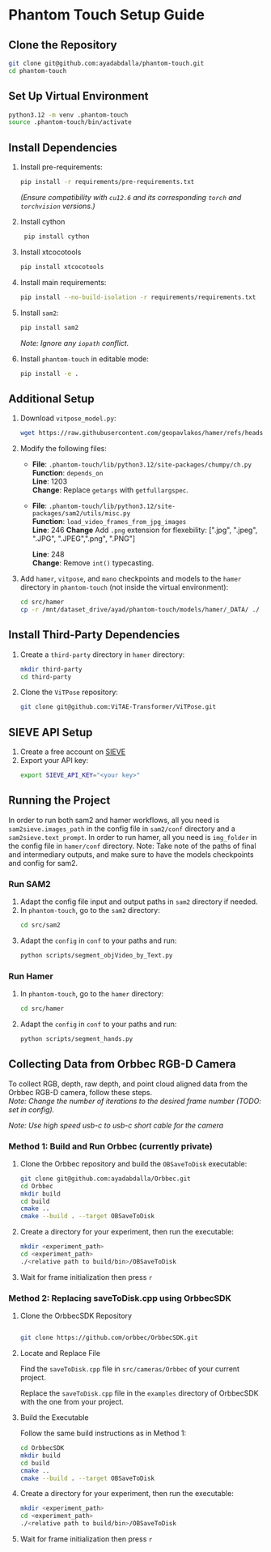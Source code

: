 # Phantom Touch Setup Guide

## Clone the Repository
```bash
git clone git@github.com:ayadabdalla/phantom-touch.git
cd phantom-touch
```

## Set Up Virtual Environment
```bash
python3.12 -m venv .phantom-touch
source .phantom-touch/bin/activate
```

## Install Dependencies
1. Install pre-requirements:
    ```bash
    pip install -r requirements/pre-requirements.txt
    ```
    *(Ensure compatibility with `cu12.6` and its corresponding `torch` and `torchvision` versions.)*

2. Install cython
   ```bash
    pip install cython
    ```
3. Install xtcocotools
    ```bash
    pip install xtcocotools
    ```
4. Install main requirements:
    ```bash
    pip install --no-build-isolation -r requirements/requirements.txt
    ```

5. Install `sam2`:
    ```bash
    pip install sam2
    ```
    *Note: Ignore any `iopath` conflict.*

6. Install `phantom-touch` in editable mode:
    ```bash
    pip install -e .
    ```
## Additional Setup
1. Download `vitpose_model.py`:
    ```bash
    wget https://raw.githubusercontent.com/geopavlakos/hamer/refs/heads/main/vitpose_model.py -P .phantom-touch/lib/python3.12/site-packages/hamer
    ```

2. Modify the following files:
    - **File**: `.phantom-touch/lib/python3.12/site-packages/chumpy/ch.py`  
      **Function**: `depends_on`  
      **Line**: 1203  
      **Change**: Replace `getargs` with `getfullargspec`.

    - **File**: `.phantom-touch/lib/python3.12/site-packages/sam2/utils/misc.py`  
      **Function**: `load_video_frames_from_jpg_images`    
      **Line**: 246
      **Change** Add `.png` extension for flexebility: [".jpg", ".jpeg", ".JPG", ".JPEG",".png", ".PNG"]
      
      **Line**: 248  
      **Change**: Remove `int()` typecasting.

3. Add `hamer`, `vitpose`, and `mano` checkpoints and models to the `hamer` directory in `phantom-touch` (not inside the virtual environment):
    ```bash
    cd src/hamer
    cp -r /mnt/dataset_drive/ayad/phantom-touch/models/hamer/_DATA/ ./
    ```

## Install Third-Party Dependencies
1. Create a `third-party` directory in `hamer` directory:
    ```bash
    mkdir third-party
    cd third-party
    ```

2. Clone the `ViTPose` repository:
    ```bash
    git clone git@github.com:ViTAE-Transformer/ViTPose.git
    ```

## SIEVE API Setup
1. Create a free account on [SIEVE](https://www.sievedata.com/)
2. Export your API key:
    ```bash
    export SIEVE_API_KEY="<your key>"
    ```
## Running the Project
In order to run both sam2 and hamer workflows, all you need is `sam2sieve.images_path` in the config file in `sam2/conf` directory and a `sam2sieve.text_prompt`. In order to run hamer, all you need is `img_folder` in the config file in `hamer/conf` directory.
Note: Take note of the paths of final and intermediary outputs, and make sure to have the models checkpoints and config for sam2.
### Run SAM2
1. Adapt the config file input and output paths in `sam2` directory if needed.
2. In `phantom-touch`, go to the `sam2` directory:
    ```bash
    cd src/sam2
3. Adapt the `config` in `conf` to your paths and run:
    ```bash
    python scripts/segment_objVideo_by_Text.py
    ```
### Run Hamer
1. In `phantom-touch`, go to the `hamer` directory:
    ```bash
    cd src/hamer
    ```
2. Adapt the `config` in `conf` to your paths and run:
    ```bash
    python scripts/segment_hands.py
    ```

## Collecting Data from Orbbec RGB-D Camera

To collect RGB, depth, raw depth, and point cloud aligned data from the Orbbec RGB-D camera, follow these steps.  
*Note: Change the number of iterations to the desired frame number (TODO: set in config).*

*Note: Use high speed usb-c to usb-c short cable for the camera*


### Method 1: Build and Run Orbbec (currently private)

1.    Clone the Orbbec repository and build the `OBSaveToDisk` executable:

        ```bash
        git clone git@github.com:ayadabdalla/Orbbec.git
        cd Orbbec
        mkdir build
        cd build
        cmake ..
        cmake --build . --target OBSaveToDisk
        ```
2. Create a directory for your experiment, then run the executable:

    ```bash
    mkdir <experiment_path>
    cd <experiment_path>
    ./<relative path to build/bin>/OBSaveToDisk
    ```
3.    Wait for frame initialization then press `r`
### Method 2: Replacing saveToDisk.cpp using OrbbecSDK

1. Clone the OrbbecSDK Repository

    ```bash

    git clone https://github.com/orbbec/OrbbecSDK.git
    ```
2. Locate and Replace File

    Find the `saveToDisk.cpp` file in `src/cameras/Orbbec` of your current project.

    Replace the `saveToDisk.cpp` file in the `examples` directory of OrbbecSDK with the one from your project.

3. Build the Executable

    Follow the same build instructions as in Method 1:

    ```bash
    cd OrbbecSDK
    mkdir build
    cd build
    cmake ..
    cmake --build . --target OBSaveToDisk
    ```
4. Create a directory for your experiment, then run the executable:

    ```bash
    mkdir <experiment_path>
    cd <experiment_path>
    ./<relative path to build/bin>/OBSaveToDisk
    ```
5.    Wait for frame initialization then press `r`
